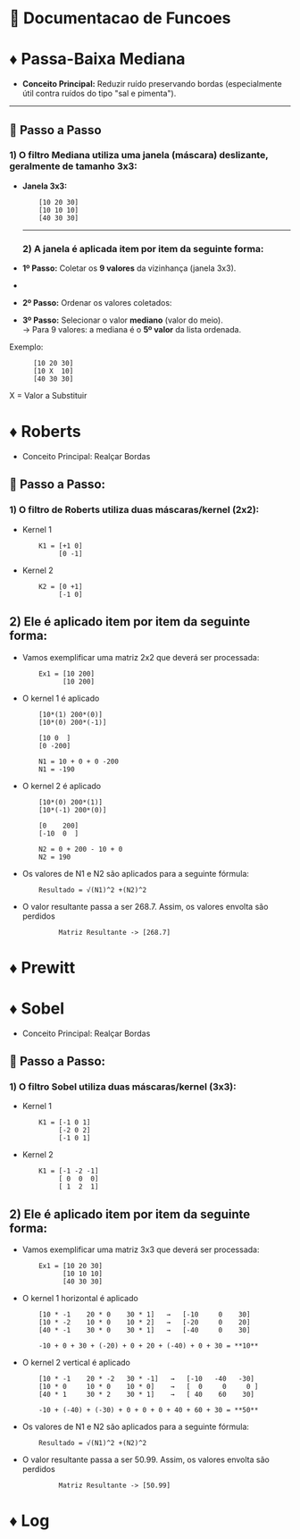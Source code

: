 # 📒 Documentacao de Funcoes

# ♦ Passa-Baixa Mediana
- **Conceito Principal:** Reduzir ruído preservando bordas (especialmente útil contra ruídos do tipo "sal e pimenta").

---

## 🥾 Passo a Passo

### 1) O filtro Mediana utiliza uma **janela (máscara)** deslizante, geralmente de tamanho **3x3**:

- **Janela 3x3:**

          [10 20 30]
          [10 10 10]
          [40 30 30]
  ---
  ### 2) A janela é aplicada item por item da seguinte forma:

- **1º Passo:** Coletar os **9 valores** da vizinhança (janela 3x3).
- 
- **2º Passo:** Ordenar os valores coletados:


- **3º Passo:** Selecionar o valor **mediano** (valor do meio).  
  → Para 9 valores: a mediana é o **5º valor** da lista ordenada.

Exemplo:

          [10 20 30]
          [10 X  10]
          [40 30 30]
          
X = Valor a Substituir
          
# ♦ Roberts
- Conceito Principal: Realçar Bordas
## 🥾 Passo a Passo:
### 1) O filtro de Roberts utiliza duas máscaras/kernel (2x2):

- Kernel 1

          K1 = [+1 0]
               [0 -1]

- Kernel 2

          K2 = [0 +1]
               [-1 0]

## 2) Ele é aplicado item por item da seguinte forma:

- Vamos exemplificar uma matriz 2x2 que deverá ser processada:

          Ex1 = [10 200]
                [10 200]

- O kernel 1 é aplicado

          [10*(1) 200*(0)]
          [10*(0) 200*(-1)]
          
          [10 0  ]
          [0 -200]

          N1 = 10 + 0 + 0 -200
          N1 = -190

- O kernel 2 é aplicado

          [10*(0) 200*(1)]
          [10*(-1) 200*(0)]
          
          [0    200]
          [-10  0  ]

          N2 = 0 + 200 - 10 + 0
          N2 = 190

- Os valores de N1 e N2 são aplicados para a seguinte fórmula:

          Resultado = √(N1)^2 +(N2)^2

- O valor resultante passa a ser 268.7. Assim, os valores envolta são perdidos

               Matriz Resultante -> [268.7]


# ♦ Prewitt

# ♦ Sobel

- Conceito Principal: Realçar Bordas
## 🥾 Passo a Passo:
### 1) O filtro Sobel utiliza duas máscaras/kernel (3x3):

- Kernel 1

          K1 = [-1 0 1]
               [-2 0 2]
               [-1 0 1]

- Kernel 2

          K1 = [-1 -2 -1]
               [ 0  0  0]
               [ 1  2  1]

## 2) Ele é aplicado item por item da seguinte forma:

- Vamos exemplificar uma matriz 3x3 que deverá ser processada:

          Ex1 = [10 20 30]
                [10 10 10]
                [40 30 30]

- O kernel 1 horizontal é aplicado

          [10 * -1    20 * 0    30 * 1]   →   [-10     0    30]
          [10 * -2    10 * 0    10 * 2]   →   [-20     0    20]
          [40 * -1    30 * 0    30 * 1]   →   [-40     0    30]

          -10 + 0 + 30 + (-20) + 0 + 20 + (-40) + 0 + 30 = **10**


- O kernel 2 vertical é aplicado

          [10 * -1    20 * -2   30 * -1]   →   [-10   -40   -30]
          [10 * 0     10 * 0    10 * 0]    →   [  0     0     0 ]
          [40 * 1     30 * 2    30 * 1]    →   [ 40    60    30]

          -10 + (-40) + (-30) + 0 + 0 + 0 + 40 + 60 + 30 = **50**


- Os valores de N1 e N2 são aplicados para a seguinte fórmula:

          Resultado = √(N1)^2 +(N2)^2

- O valor resultante passa a ser 50.99. Assim, os valores envolta são perdidos

               Matriz Resultante -> [50.99]

# ♦ Log



